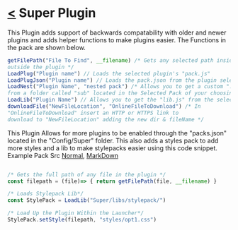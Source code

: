 # [<](docs.md) Super Plugin

This Plugin adds support of backwards compatability with older and newer plugins and adds helper functions to make plugins easier. The Functions in the pack are shown below.

```js
getFilePath("File To Find", __filename) /* Gets any selected path inside or
outside the plugin */
LoadPlug("Plugin name") // Loads the selected plugin's "pack.js"
LoadPlugJson("Plugin name") // Loads the pack.json from the plugin selected
LoadNest("Plugin Name", "nested pack") /* Allows you to get a custom ".js" file
from a folder called "sub" located in the Selected Pack of your choosing */
LoadLib("Plugin Name") // Allows you to get the "lib.js" from the selected pack
downloadFile("NewFileLocation", "OnlineFileToDownload") /* In
"OnlineFileToDownload" insert an HTTP or HTTPS link to
download to "NewFileLocation" adding the new dir & fileName */
```

This Plugin Allows for more plugins to be enabled through the "packs.json" located in the "Config/Super" folder. This also adds a styles pack to add more styles and a lib to make stylepacks easier using this code snippet. Example Pack Src [Normal](ExamplePack/readme.md), [MarkDown](ExamplePackMarkDown/readme.md)

```js

/* Gets the full path of any file in the plugin */
const filepath = (file)=> { return getFilePath(file, __filename) }

/* Loads Stylepack Lib*/
const StylePack = LoadLib("Super/libs/stylepack/")

/* Load Up the Plugin Within the Launcher*/
StylePack.setStyle(filepath, "styles/opt1.css")

```